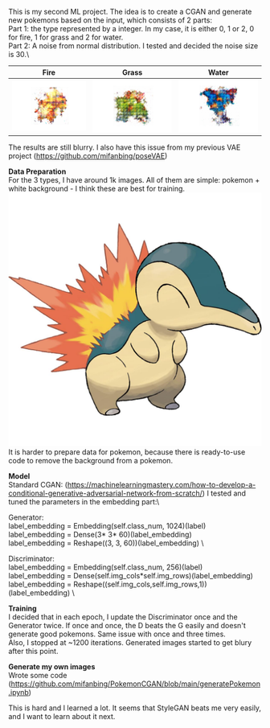This is my second ML project. The idea is to create a CGAN and generate new pokemons based on the input, which consists of 2 parts:\
Part 1: the type represented by a integer. In my case, it is either 0, 1 or 2, 0 for fire, 1 for grass and 2 for water.\
Part 2: A noise from normal distribution. I tested and decided the noise size is 30.\

Fire         |  Grass |   Water
:-------------------------:|:-------------------------:|:-------------------------:
![](https://github.com/mifanbing/PokemonCGAN/blob/main/generateResult/result_0.png) | ![](https://github.com/mifanbing/PokemonCGAN/blob/main/generateResult/result_1.png) | ![](https://github.com/mifanbing/PokemonCGAN/blob/main/generateResult/result_2.png) 

The results are still blurry. I also have this issue from my previous VAE project (https://github.com/mifanbing/poseVAE)

**Data Preparation**\
For the 3 types, I have around 1k images. All of them are simple: pokemon + white background - I think these are best for training.
![](https://github.com/mifanbing/PokemonCGAN/blob/main/0new.jpg)
It is harder to prepare data for pokemon, because there is ready-to-use code to remove the background from a pokemon.

**Model**\
Standard CGAN: (https://machinelearningmastery.com/how-to-develop-a-conditional-generative-adversarial-network-from-scratch/) I tested and tuned the parameters in the embedding part:\

Generator: \
label_embedding = Embedding(self.class_num, 1024)(label) \
label_embedding = Dense(3* 3* 60)(label_embedding) \
label_embedding = Reshape((3, 3, 60))(label_embedding) \

Discriminator: \
label_embedding = Embedding(self.class_num, 256)(label) \
label_embedding = Dense(self.img_cols*self.img_rows)(label_embedding) \
label_embedding = Reshape((self.img_cols,self.img_rows,1))(label_embedding) \

**Training**\
I decided that in each epoch, I update the Discriminator once and the Generator twice. If once and once, the D beats the G easily and doesn't generate good pokemons. Same issue with once and three times.\
Also, I stopped at ~1200 iterations. Generated images started to get blury after this point.

**Generate my own images**\
Wrote some code (https://github.com/mifanbing/PokemonCGAN/blob/main/generatePokemon.ipynb)

This is hard and I learned a lot. It seems that StyleGAN beats me very easily, and I want to learn about it next.
